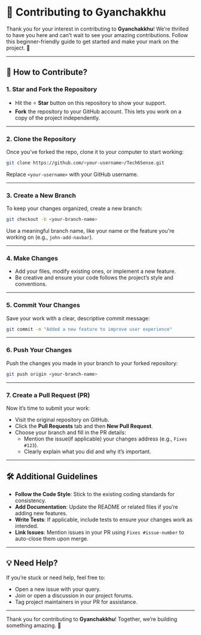 
# 🌟 Contributing to Gyanchakkhu

Thank you for your interest in contributing to **Gyanchakkhu**! We’re thrilled to have you here and can’t wait to see your amazing contributions. Follow this beginner-friendly guide to get started and make your mark on the project. 🚀

---

## 🚀 How to Contribute?

### 1. **Star and Fork the Repository**
   - Hit the ⭐ **Star** button on this repository to show your support.
   - **Fork** the repository to your GitHub account. This lets you work on a copy of the project independently.

---

### 2. **Clone the Repository**
   Once you’ve forked the repo, clone it to your computer to start working:
   ```bash
   git clone https://github.com/<your-username>/Tech6Sense.git
   ```
   Replace `<your-username>` with your GitHub username.

---

### 3. **Create a New Branch**
   To keep your changes organized, create a new branch:
   ```bash
   git checkout -b <your-branch-name>
   ```
   Use a meaningful branch name, like your name or the feature you're working on (e.g., `john-add-navbar`).

---

### 4. **Make Changes**
   - Add your files, modify existing ones, or implement a new feature.
   - Be creative and ensure your code follows the project’s style and conventions.

---

### 5. **Commit Your Changes**
   Save your work with a clear, descriptive commit message:
   ```bash
   git commit -m "Added a new feature to improve user experience"
   ```

---

### 6. **Push Your Changes**
   Push the changes you made in your branch to your forked repository:
   ```bash
   git push origin <your-branch-name>
   ```

---

### 7. **Create a Pull Request (PR)**
   Now it’s time to submit your work:
   - Visit the original repository on GitHub.
   - Click the **Pull Requests** tab and then **New Pull Request**.
   - Choose your branch and fill in the PR details:
     - Mention the issue(if applicable) your changes address (e.g., `Fixes #123`).
     - Clearly explain what you did and why it’s important.

---

## 🛠 Additional Guidelines

- **Follow the Code Style**: Stick to the existing coding standards for consistency.
- **Add Documentation**: Update the README or related files if you’re adding new features.
- **Write Tests**: If applicable, include tests to ensure your changes work as intended.
- **Link Issues**: Mention issues in your PR using `Fixes #issue-number` to auto-close them upon merge.

---

## 💡 Need Help?
If you’re stuck or need help, feel free to:
- Open a new issue with your query.
- Join or open a discussion in our project forums.
- Tag project maintainers in your PR for assistance.

---

Thank you for contributing to **Gyanchakkhu**! Together, we’re building something amazing. 🌟
